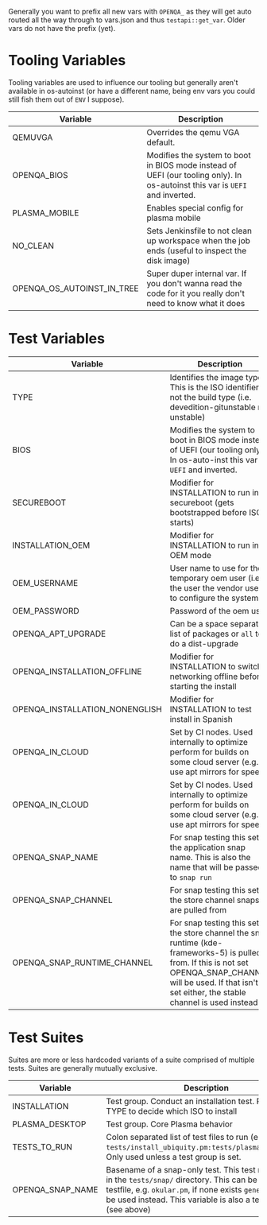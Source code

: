 Generally you want to prefix all new vars with `OPENQA_` as they will get auto
routed all the way through to vars.json and thus `testapi::get_var`. Older vars
do not have the prefix (yet).

# Tooling Variables

Tooling variables are used to influence our tooling but generally aren't
available in os-autoinst (or have a different name, being env vars you could
still fish them out of `ENV` I suppose).

|Variable|Description|
|--------|-----------|
|QEMUVGA|Overrides the qemu VGA default.|
|OPENQA_BIOS|Modifies the system to boot in BIOS mode instead of UEFI (our tooling only). In os-autoinst this var is `UEFI` and inverted.|
|PLASMA_MOBILE|Enables special config for plasma mobile|
|NO_CLEAN|Sets Jenkinsfile to not clean up workspace when the job ends (useful to inspect the disk image)|
|OPENQA_OS_AUTOINST_IN_TREE|Super duper internal var. If you don't wanna read the code for it you really don't need to know what it does|

# Test Variables

|Variable|Description|
|--------|-----------|
|TYPE|Identifies the image type. This is the ISO identifier not the build type (i.e. devedition-gitunstable not unstable)|
|BIOS|Modifies the system to boot in BIOS mode instead of UEFI (our tooling only). In os-auto-inst this var is `UEFI` and inverted.
|SECUREBOOT|Modifier for INSTALLATION to run in secureboot (gets bootstrapped before ISO starts)|
|INSTALLATION_OEM|Modifier for INSTALLATION to run in OEM mode|
|OEM_USERNAME|User name to use for the temporary oem user (i.e. the user the vendor uses to configure the system)|
|OEM_PASSWORD|Password of the oem user|
|OPENQA_APT_UPGRADE|Can be a space separated list of packages or `all` to do a dist-upgrade|
|OPENQA_INSTALLATION_OFFLINE|Modifier for INSTALLATION to switch networking offline before starting the install|
|OPENQA_INSTALLATION_NONENGLISH|Modifier for INSTALLATION to test install in Spanish|
|OPENQA_IN_CLOUD|Set by CI nodes. Used internally to optimize perform for builds on some cloud server (e.g. use apt mirrors for speed)|
|OPENQA_IN_CLOUD|Set by CI nodes. Used internally to optimize perform for builds on some cloud server (e.g. use apt mirrors for speed)|
|OPENQA_SNAP_NAME|For snap testing this sets the application snap name. This is also the name that will be passed to `snap run`|
|OPENQA_SNAP_CHANNEL|For snap testing this sets the store channel snaps are pulled from|
|OPENQA_SNAP_RUNTIME_CHANNEL|For snap testing this sets the store channel the snap runtime (kde-frameworks-5) is pulled from. If this is not set OPENQA_SNAP_CHANNEL will be used. If that isn't set either, the stable channel is used instead|

# Test Suites

Suites are more or less hardcoded variants of a suite comprised of multiple
tests. Suites are generally mutually exclusive.

|Variable|Description|
|--------|-----------|
|INSTALLATION|Test group. Conduct an installation test. Requires a TYPE to decide which ISO to install|
|PLASMA_DESKTOP|Test group. Core Plasma behavior|
|TESTS_TO_RUN|Colon separated list of test files to run (e.g. `tests/install_ubiquity.pm:tests/plasma_folder.pm`). Only used unless a test group is set.|
|OPENQA_SNAP_NAME|Basename of a snap-only test. This test needs to be in the `tests/snap/` directory. This can be a specific testfile, e.g. `okular.pm`, if none exists `generic.pm` will be used instead. This variable is also a test variable (see above)|

